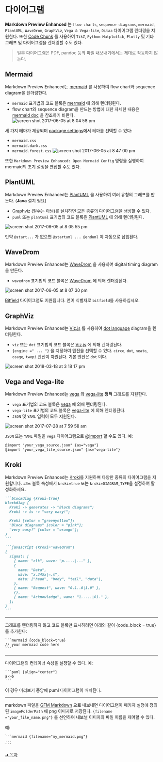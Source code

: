# 다이어그램

**Markdown Preview Enhanced** 는 `flow charts`, `sequence diagrams`, `mermaid`, `PlantUML`, `WaveDrom`, `GraphViz`, `Vega & Vega-lite`, `Ditaa` 다이어그램 렌더링을 지원한다. 또한 [Code Chunk](ko-kr/code-chunk.md) 를 사용하여 `TikZ`, `Python Matplotlib`, `Plotly` 및 기타 그래프 및 다이어그램을 렌더링할 수도 있다.

> 일부 다이어그램은 PDF, pandoc 등의 파일 내보내기에서는 제대로 작동하지 않는다.

## Mermaid

Markdown Preview Enhanced는 [mermaid](https://github.com/knsv/mermaid) 를 사용하여 flow chart와 sequence diagram을 렌더링한다.

- `mermaid` 표기법의 코드 블록은 [mermaid](https://github.com/knsv/mermaid) 에 의해 렌더링된다.
- flow chart와 sequence diagram을 만드는 방법에 대한 자세한 내용은 [mermaid doc](https://mermaid-js.github.io/mermaid) 을 참조하기 바란다.
  ![screen shot 2017-06-05 at 8 04 58 pm](https://cloud.githubusercontent.com/assets/1908863/26809423/42afb410-4a2a-11e7-8a18-57e7c67caa9f.png)

세 가지 테마가 제공되며 [package settings](ko-kr/usages.md?id=package-settings)에서 테마를 선택할 수 있다:

- `mermaid.css`
- `mermaid.dark.css`
- `mermaid.forest.css`
  ![screen shot 2017-06-05 at 8 47 00 pm](https://cloud.githubusercontent.com/assets/1908863/26810274/555562d0-4a30-11e7-91ca-98742d6afbd5.png)

또한 `Markdown Preview Enhanced: Open Mermaid Config` 명령을 실행하여 mermaid의 초기 설정을 편집할 수도 있다.

## PlantUML

Markdown Preview Enhanced는 [PlantUML](https://plantuml.com/) 을 사용하여 여러 유형의 그래프를 만든다. (**Java** 설치 필요)

- [Graphviz](https://www.graphviz.org/) (필수는 아님)를 설치하면 모든 종류의 다이어그램을 생성할 수 있다.
- `puml` 또는 `plantuml` 표기법의 코드 블록은 [PlantUML](https://plantuml.com/) 에 의해 렌더링된다.

![screen shot 2017-06-05 at 8 05 55 pm](https://cloud.githubusercontent.com/assets/1908863/26809436/65414084-4a2a-11e7-91ee-7b03b0496513.png)

만약 `@start...` 가 없으면 `@startuml ... @enduml` 이 자동으로 삽입된다.

## WaveDrom

Markdown Preview Enhanced는 [WaveDrom](https://wavedrom.com/) 을 사용하여 digital timing diagram을 만든다.

- `wavedrom` 표기법의 코드 블록은 [WaveDrom](https://github.com/drom/wavedrom) 에 의해 렌더링된다.

![screen shot 2017-06-05 at 8 07 30 pm](https://cloud.githubusercontent.com/assets/1908863/26809462/9dc3eb96-4a2a-11e7-90e7-ad6bcb8dbdb1.png)

[Bitfield](https://github.com/wavedrom/bitfield) 다이어그램도 지원됩니다. 언어 식별자로 `bitfield`를 사용하십시오.

## GraphViz

Markdown Preview Enhanced는 [Viz.js](https://github.com/mdaines/viz.js) 를 사용하여 [dot language](https://tinyurl.com/kjoouup) diagram을 렌더링한다.

- `viz` 또는 `dot` 표기법의 코드 블록은 [Viz.js](https://github.com/mdaines/viz.js) 에 의해 렌더링된다.
- `{engine =" ... "}` 을 지정하여 엔진을 선택할 수 있다. `circo`, `dot`, `neato`, `osage`, `twopi` 엔진이 지원된다. 기본 엔진은 `dot` 이다.

![screen shot 2018-03-18 at 3 18 17 pm](https://user-images.githubusercontent.com/1908863/37570596-a565306e-2abf-11e8-8904-d73306f675ec.png)

## Vega and Vega-lite

Markdown Preview Enhanced는 [vega](https://vega.github.io/vega/) 와 [vega-lite](https://vega.github.io/vega-lite/) **정적** 그래프를 지원한다.

- `vega` 표기법의 코드 블록은 [vega](https://vega.github.io/vega/) 에 의해 렌더링된다.
- `vega-lite` 표기법의 코드 블록은 [vega-lite](https://vega.github.io/vega-lite/) 에 의해 렌더링된다.
- `JSON` 및 `YAML` 입력이 모두 지원된다.

![screen shot 2017-07-28 at 7 59 58 am](https://user-images.githubusercontent.com/1908863/28718265-d023e1c2-736a-11e7-8678-a29704f3a23c.png)

`JSON` 또는 `YAML` 파일을 `vega` 다이어그램으로 [@import](ko-kr/file-imports.md) 할 수도 있다. 예:

```markdown
@import "your_vega_source.json" {as="vega"}
@import "your_vega_lite_source.json" {as="vega-lite"}
```

## Kroki

Markdown Preview Enhanced는 [Kroki](https://kroki.io/)를 지원하며 다양한 종류의 다이어그램을 지원합니다. 코드 블록 속성에서 `kroki=true` 또는 `kroki=DIAGRAM_TYPE`을 설정하여 활성화하세요.

````markdown
```blockdiag {kroki=true}
blockdiag {
  Kroki -> generates -> "Block diagrams";
  Kroki -> is -> "very easy!";

  Kroki [color = "greenyellow"];
  "Block diagrams" [color = "pink"];
  "very easy!" [color = "orange"];
}
```

```javascript {kroki="wavedrom"}
{
  signal: [
    { name: "clk", wave: "p.....|..." },
    {
      name: "Data",
      wave: "x.345x|=.x",
      data: ["head", "body", "tail", "data"],
    },
    { name: "Request", wave: "0.1..0|1.0" },
    {},
    { name: "Acknowledge", wave: "1.....|01." },
  ];
}
```
````

---

그래프를 렌더링하지 않고 코드 블록만 표시하려면 아래와 같이 {code_block = true} 를 추가한다:

    ```mermaid {code_block=true}
    // your mermaid code here
    ```

---

다이어그램의 컨테이너 속성을 설정할 수 있다.
예:

    ```puml {align="center"}
    a->b
    ```

이 경우 미리보기 중앙에 puml 다이어그램이 배치된다.

---

markdown 파일을 [GFM Markdown](ko-kr/markdown.md) 으로 내보내면 다이어그램이 패키지 설정에 정의된 `imageFolderPath` 에 png 이미지로 저장된다.
`{filename ="your_file_name.png"}` 를 선언하여 내보낼 이미지의 파일 이름을 제어할 수 있다.

예:

    ```mermaid {filename="my_mermaid.png"}
    ...
    ```

[➔ 목차](ko-kr/toc.md)
